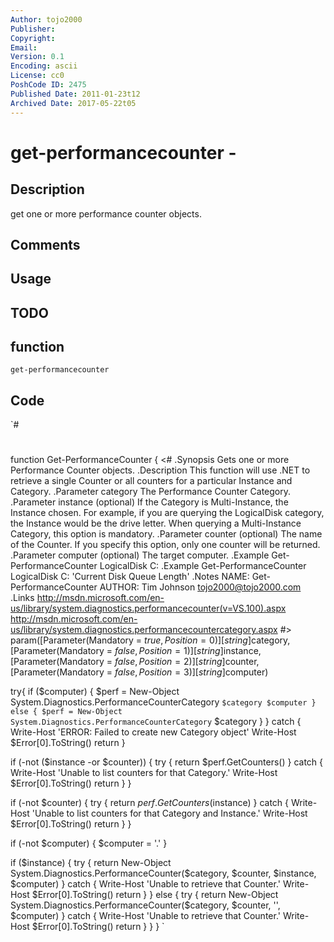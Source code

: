 ```yaml
---
Author: tojo2000
Publisher: 
Copyright: 
Email: 
Version: 0.1
Encoding: ascii
License: cc0
PoshCode ID: 2475
Published Date: 2011-01-23t12
Archived Date: 2017-05-22t05
---
```


# get-performancecounter - 

## Description

get one or more performance counter objects.

## Comments



## Usage



## TODO



## function

`get-performancecounter`

## Code

`#
 #
 function Get-PerformanceCounter {
   <#
     .Synopsis
       Gets one or more Performance Counter objects.
     .Description
       This function will use .NET to retrieve a single Counter or all counters 
       for a particular Instance and Category.
     .Parameter category
       The Performance Counter Category.
     .Parameter instance
       (optional) If the Category is Multi-Instance, the Instance chosen.  For
       example, if you are querying the LogicalDisk category, the Instance would
       be the drive letter.  When querying a Multi-Instance Category, this
       option is mandatory.
     .Parameter counter
       (optional) The name of the Counter.  If you specify this option, only one
       counter will be returned.
     .Parameter computer
       (optional) The target computer.
     .Example
     Get-PerformanceCounter LogicalDisk C:
     .Example
     Get-PerformanceCounter LogicalDisk C: 'Current Disk Queue Length'
     .Notes
       NAME: Get-PerformanceCounter
       AUTHOR: Tim Johnson <tojo2000@tojo2000.com>
     .Links
     http://msdn.microsoft.com/en-us/library/system.diagnostics.performancecounter(v=VS.100).aspx
     http://msdn.microsoft.com/en-us/library/system.diagnostics.performancecountercategory.aspx
   #>
   param([Parameter(Mandatory = $true, Position = 0)]
         [string]$category,
         [Parameter(Mandatory = $false, Position = 1)]
         [string]$instance,
         [Parameter(Mandatory = $false, Position = 2)]
         [string]$counter,
         [Parameter(Mandatory = $false, Position = 3)]
         [string]$computer)
   
   try{
     if ($computer) {
       $perf = New-Object System.Diagnostics.PerformanceCounterCategory `
           $category $computer
     } else {
       $perf = New-Object System.Diagnostics.PerformanceCounterCategory `
           $category
     }
   } catch {
     Write-Host 'ERROR: Failed to create new Category object'
     Write-Host $Error[0].ToString()
     return
   }
   
   if (-not ($instance -or $counter)) {
     try {
       return $perf.GetCounters()
     } catch {
       Write-Host 'Unable to list counters for that Category.'
       Write-Host $Error[0].ToString()
       return
     }
   }
   
   if (-not $counter) {
     try {
       return $perf.GetCounters($instance)
     } catch {
       Write-Host 'Unable to list counters for that Category and Instance.'
       Write-Host $Error[0].ToString()
       return
     }
   }
   
   if (-not $computer) {
     $computer = '.'
   }
   
   if ($instance) {
     try {
       return New-Object System.Diagnostics.PerformanceCounter($category,
                                                               $counter,
                                                               $instance,
                                                               $computer)
     } catch {
       Write-Host 'Unable to retrieve that Counter.'
       Write-Host $Error[0].ToString()
       return
     }
   } else {
     try {
       return New-Object System.Diagnostics.PerformanceCounter($category,
                                                               $counter,
                                                               '',
                                                               $computer)
     } catch {
       Write-Host 'Unable to retrieve that Counter.'
       Write-Host $Error[0].ToString()
       return
     }
   }
 }
`

